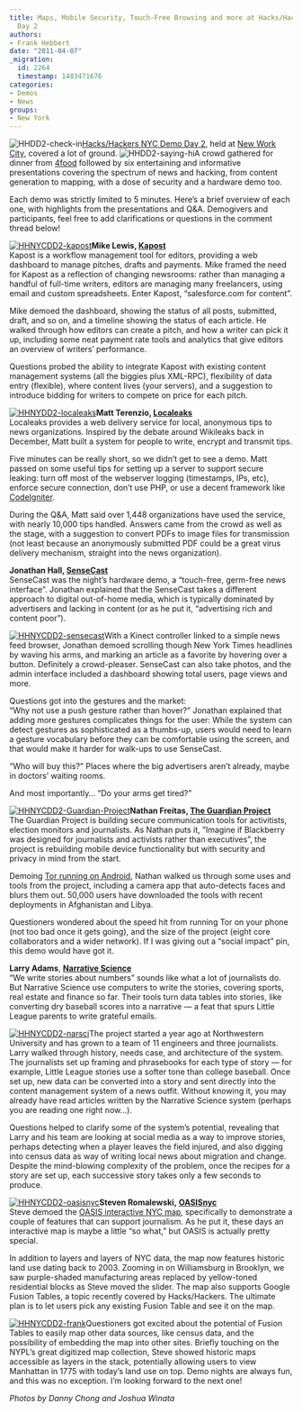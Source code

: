 ```yaml
---
title: Maps, Mobile Security, Touch-Free Browsing and more at Hacks/Hackers NYC Demo
  Day 2
authors:
- Frank Hebbert
date: "2011-04-07"
_migration:
  id: 2264
  timestamp: 1483471676
categories:
- Demos
- News
groups:
- New York
---
```


![][1][Hacks/Hackers NYC Demo Day 2][2], held at [New Work City][3], covered a lot of ground. ![][4]A crowd gathered for dinner from [4food][5] followed by six entertaining and informative presentations covering the spectrum of news and hacking, from content generation to mapping, with a dose of security and a hardware demo too.

Each demo was strictly limited to 5 minutes. Here’s a brief overview of each one, with highlights from the presentations and Q&A. Demogivers and participants, feel free to add clarifications or questions in the comment thread below!

[![][6]][7]**Mike Lewis, [Kapost][8]**[][8]  
Kapost is a workflow management tool for editors, providing a web dashboard to manage pitches, drafts and payments. Mike framed the need for Kapost as a reflection of changing newsrooms: rather than managing a handful of full-time writers, editors are managing many freelancers, using email and custom spreadsheets. Enter Kapost, “salesforce.com for content”.

Mike demoed the dashboard, showing the status of all posts, submitted, draft, and so on, and a timeline showing the status of each article. He walked through how editors can create a pitch, and how a writer can pick it up, including some neat payment rate tools and analytics that give editors an overview of writers’ performance.

Questions probed the ability to integrate Kapost with existing content management systems (all the biggies plus XML-RPC), flexibility of data entry (flexible), where content lives (your servers), and a suggestion to introduce bidding for writers to compete on price for each pitch.

[![][9]][10]**Matt Terenzio, [Localeaks][11]**  
Localeaks provides a web delivery service for local, anonymous tips to news organizations. Inspired by the debate around Wikileaks back in December, Matt built a system for people to write, encrypt and transmit tips.

Five minutes can be really short, so we didn’t get to see a demo. Matt passed on some useful tips for setting up a server to support secure leaking: turn off most of the webserver logging (timestamps, IPs, etc), enforce secure connection, don’t use PHP, or use a decent framework like [CodeIgniter][12].

During the Q&A, Matt said over 1,448 organizations have used the service, with nearly 10,000 tips handled. Answers came from the crowd as well as the stage, with a suggestion to convert PDFs to image files for transmission (not least because an anonymously submitted PDF could be a great virus delivery mechanism, straight into the news organization).

**Jonathan Hall, [SenseCast][13]**[][13]  
SenseCast was the night’s hardware demo, a “touch-free, germ-free news interface”. Jonathan explained that the SenseCast takes a different approach to digital out-of-home media, which is typically dominated by advertisers and lacking in content (or as he put it, “advertising rich and content poor”).

[![][14]][15]With a Kinect controller linked to a simple news feed browser, Jonathan demoed scrolling though New York Times headlines by waving his arms, and marking an article as a favorite by hovering over a button. Definitely a crowd-pleaser. SenseCast can also take photos, and the admin interface included a dashboard showing total users, page views and more.

Questions got into the gestures and the market:  
“Why not use a push gesture rather than hover?” Jonathan explained that adding more gestures complicates things for the user: While the system can detect gestures as sophisticated as a thumbs-up, users would need to learn a gesture vocabulary before they can be comfortable using the screen, and that would make it harder for walk-ups to use SenseCast.

“Who will buy this?” Places where the big advertisers aren’t already, maybe in doctors’ waiting rooms.

And most importantly&#8230; “Do your arms get tired?”

[![][16]][17]**Nathan Freitas, [The Guardian Project][18]**   
The Guardian Project is building secure communication tools for activitists, election monitors and journalists. As Nathan puts it, ”Imagine if Blackberry was designed for journalists and activists rather than executives”, the project is rebuilding mobile device functionality but with security and privacy in mind from the start.

Demoing [Tor running on Android][19], Nathan walked us through some uses and tools from the project, including a camera app that auto-detects faces and blurs them out. 50,000 users have downloaded the tools with recent deployments in Afghanistan and Libya.

Questioners wondered about the speed hit from running Tor on your phone (not too bad once it gets going), and the size of the project (eight core collaborators and a wider network). If I was giving out a “social impact” pin, this demo would have got it.

**Larry Adams**, **[Narrative Science][20]**   
“We write stories about numbers” sounds like what a lot of journalists do. But Narrative Science use computers to write the stories, covering sports, real estate and finance so far. Their tools turn data tables into stories, like converting dry baseball scores into a narrative &#8212; a feat that spurs Little League parents to write grateful emails.

[![][21]][22]The project started a year ago at Northwestern University and has grown to a team of 11 engineers and three journalists. Larry walked through history, needs case, and architecture of the system. The journalists set up framing and phrasebooks for each type of story &#8212; for example, Little League stories use a softer tone than college baseball. Once set up, new data can be converted into a story and sent directly into the content management system of a news outfit. Without knowing it, you may already have read articles written by the Narrative Science system (perhaps you are reading one right now&#8230;).

Questions helped to clarify some of the system’s potential, revealing that Larry and his team are looking at social media as a way to improve stories, perhaps detecting when a player leaves the field injured, and also digging into census data as way of writing local news about migration and change. Despite the mind-blowing complexity of the problem, once the recipes for a story are set up, each successive story takes only a few seconds to produce.

[![][23]][24]**Steven Romalewski,** **[OASISnyc][25]**  
Steve demoed the [OASIS interactive NYC map][26], specifically to demonstrate a couple of features that can support journalism. As he put it, these days an interactive map is maybe a little “so what,” but OASIS is actually pretty special.

In addition to layers and layers of NYC data, the map now features historic land use dating back to 2003. Zooming in on Williamsburg in Brooklyn, we saw purple-shaded manufacturing areas replaced by yellow-toned residential blocks as Steve moved the slider. The map also supports Google Fusion Tables, a topic recently covered by Hacks/Hackers. The ultimate plan is to let users pick any existing Fusion Table and see it on the map.

[![][27]][28]Questioners got excited about the potential of Fusion Tables to easily map other data sources, like census data, and the possibility of embedding the map into other sites. Briefly touching on the NYPL’s great digitized map collection, Steve showed historic maps accessible as layers in the stack, potentially allowing users to view Manhattan in 1775 with today’s land use on top. Demo nights are always fun, and this was no exception. I’m looking forward to the next one!

_Photos by Danny Chong and Joshua Winata_

 [1]: /content-images/blog/2011/04/HHDD2-check-in-e1302188737292.jpeg "HHDD2-check-in"
 [2]: http://meetupnyc.hackshackers.com/events/16882913/
 [3]: http://nwc.co
 [4]: /content-images/blog/2011/04/HHDD2-saying-hi-e1302188856616.jpeg "HHDD2-saying-hi"
 [5]: http://4food.com/
 [6]: /content-images/blog/2011/04/HHNYCDD2-kapost-e1302189604357.jpeg "HHNYCDD2-kapost"
 [7]: http://meetupnyc.hackshackers.com/photos/1334895/22514101/
 [8]: http://kapost.com
 [9]: /content-images/blog/2011/04/HHNYDD2-localeaks-e1302191963600.jpeg "HHNYDD2-localeaks"
 [10]: http://meetupnyc.hackshackers.com/photos/1334895/22514151/
 [11]: http://localeaks.com/
 [12]: http://codeigniter.com
 [13]: http://sensecast.com/
 [14]: /content-images/blog/2011/04/HHNYCDD2-sensecast-e1302190169858.jpeg "HHNYCDD2-sensecast"
 [15]: http://meetupnyc.hackshackers.com/photos/1334895/22514167/
 [16]: /content-images/blog/2011/04/HHNYCDD2-Guardian-Project-e1302190381306.jpeg "HHNYCDD2-Guardian-Project"
 [17]: http://meetupnyc.hackshackers.com/photos/1334895/22513686/
 [18]: http://guardianproject.info
 [19]: https://blog.torproject.org/blog/tor-android
 [20]: http://narrativescience.com
 [21]: /content-images/blog/2011/04/HHNYCDD2-narsci-e1302190578750.jpeg "HHNYCDD2-narsci"
 [22]: /content-images/blog/2011/04/HHNYCDD2-narsci.jpeg
 [23]: /content-images/blog/2011/04/HHNYCDD2-oasisnyc-e1302190913780.jpeg "HHNYCDD2-oasisnyc"
 [24]: http://meetupnyc.hackshackers.com/photos/1334895/22514242/
 [25]: http://oasisnyc.net
 [26]: http://http://www.oasisnyc.net/map.aspx
 [27]: /content-images/blog/2011/04/HHNYCDD2-frank-e1302191570148.jpeg "HHNYCDD2-frank"
 [28]: http://meetupnyc.hackshackers.com/photos/1334895/22514047/
